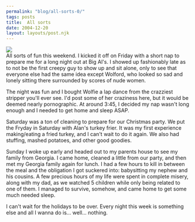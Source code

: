 ```yaml
---
permalink: "blog/all-sorts-0/"
tags: posts
title:  All sorts
date: 2004-12-20
layout: layouts/post.njk
---
```


![][1]  
All sorts of fun this weekend. I kicked it off on Friday with a short nap to prepare me for a long night out at Big Al's. I showed up fashionably late as to not be the first creepy guy to show up and sit alone, only to see that everyone else had the same idea except Wolford, who looked so sad and lonely sitting there surrounded by scores of nude women. 

The night was fun and I bought Wolfie a lap dance from the crazziest stripper you'll ever see. I'd post some of her craziness here, but it would be deemed nearly pornographic. At around 3:45, I decided my nap wasn't long enough and I needed to get home and sleep ASAP. 

Saturday was a ton of cleaning to prepare for our Christmas party. We put the Fryday in Saturday with Alan's turkey frier. It was my first experience making/eating a fried turkey, and I can't wait to do it again. We also had stuffing, mashed potatoes, and other good goodies. 

Sunday I woke up early and headed out to my parents house to see my family from Georgia. I came home, cleaned a little from our party, and then met my Georgia family again for lunch. I had a few hours to kill in between the meal and the obligation I got suckered into: babysitting my nephew and his cousins. A few precious hours of my life were spent in complete misery, along with my dad, as we watched 5 children while only being related to one of them. I managed to survive, somehow, and came home to get some much needed sleep.

I can't wait for the holidays to be over. Every night this week is something else and all I wanna do is... well... nothing.

 [1]: http://pics.livejournal.com/wasson/pic/0000fck1